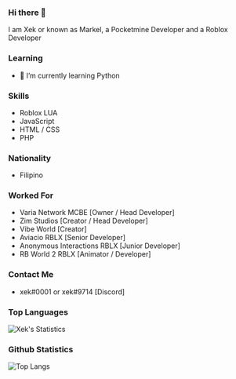 ### Hi there 👋

I am Xek or known as Markel, a Pocketmine Developer and a Roblox Developer 

### Learning
- 🌱 I’m currently learning Python

### Skills
- Roblox LUA
- JavaScript
- HTML / CSS
- PHP 

### Nationality
- Filipino

### Worked For 
- Varia Network MCBE [Owner / Head Developer]
- Zim Studios [Creator / Head Developer]
- Vibe World [Creator]
- Aviacio RBLX [Senior Developer]
- Anonymous Interactions RBLX [Junior Developer]
- RB World 2 RBLX [Animator / Developer]
### Contact Me 
- xek#0001 or xek#9714 [Discord]

### Top Languages

![Xek's Statistics](https://github-readme-stats.vercel.app/api/top-langs/?username=Xekyy&show_icons=true&theme=radical)

### Github Statistics

![Top Langs](https://github-readme-stats.vercel.app/api?username=Xekyy&count_private=true&show_icons=true&theme=radical)
